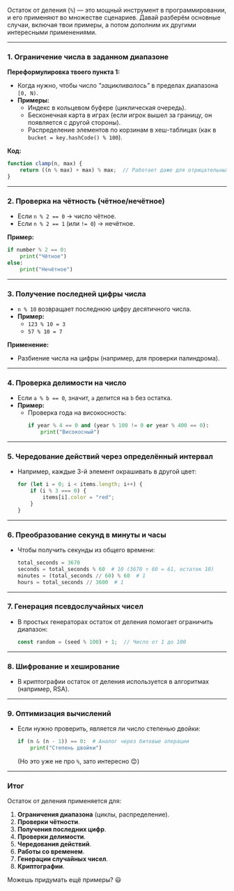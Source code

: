 Остаток от деления (`%`) — это мощный инструмент в программировании, и его применяют во множестве сценариев. Давай разберём основные случаи, включая твои примеры, а потом дополним их другими интересными применениями.  

---

### **1. Ограничение числа в заданном диапазоне**  
**Переформулировка твоего пункта 1:**  
- Когда нужно, чтобы число *"зацикливалось"* в пределах диапазона `[0, N)`.  
- **Примеры:**  
  - Индекс в кольцевом буфере (циклическая очередь).  
  - Бесконечная карта в играх (если игрок вышел за границу, он появляется с другой стороны).  
  - Распределение элементов по корзинам в хеш-таблицах (как в `bucket = key.hashCode() % 100`).  

**Код:**  
```javascript
function clamp(n, max) {
    return ((n % max) + max) % max;  // Работает даже для отрицательных чисел
}
```

---

### **2. Проверка на чётность (чётное/нечётное)**  
- Если `n % 2 == 0` → число чётное.  
- Если `n % 2 == 1` (или `!= 0`) → нечётное.  

**Пример:**  
```python
if number % 2 == 0:
    print("Чётное")
else:
    print("Нечётное")
```

---

### **3. Получение последней цифры числа**  
- `n % 10` возвращает последнюю цифру десятичного числа.  
- **Пример:**  
  - `123 % 10 = 3`  
  - `57 % 10 = 7`  

**Применение:**  
- Разбиение числа на цифры (например, для проверки палиндрома).  

---

### **4. Проверка делимости на число**  
- Если `a % b == 0`, значит, `a` делится на `b` без остатка.  
- **Пример:**  
  - Проверка года на високосность:  
    ```python
    if year % 4 == 0 and (year % 100 != 0 or year % 400 == 0):
        print("Високосный")
    ```

---

### **5. Чередование действий через определённый интервал**  
- Например, каждые 3-й элемент окрашивать в другой цвет:  
  ```javascript
  for (let i = 0; i < items.length; i++) {
      if (i % 3 === 0) {
          items[i].color = "red";
      }
  }
  ```

---

### **6. Преобразование секунд в минуты и часы**  
- Чтобы получить секунды из общего времени:  
  ```python
  total_seconds = 3670
  seconds = total_seconds % 60  # 10 (3670 ÷ 60 = 61, остаток 10)
  minutes = (total_seconds // 60) % 60  # 1
  hours = total_seconds // 3600  # 1
  ```

---

### **7. Генерация псевдослучайных чисел**  
- В простых генераторах остаток от деления помогает ограничить диапазон:  
  ```javascript
  const random = (seed % 100) + 1;  // Число от 1 до 100
  ```

---

### **8. Шифрование и хеширование**  
- В криптографии остаток от деления используется в алгоритмах (например, RSA).  

---

### **9. Оптимизация вычислений**  
- Если нужно проверить, является ли число степенью двойки:  
  ```python
  if (n & (n - 1)) == 0:  # Аналог через битовые операции
      print("Степень двойки")
  ```
  (Но это уже не про `%`, зато интересно 😊)

---

### **Итог**  
Остаток от деления применяется для:  
1. **Ограничения диапазона** (циклы, распределение).  
2. **Проверки чётности**.  
3. **Получения последних цифр**.  
4. **Проверки делимости**.  
5. **Чередования действий**.  
6. **Работы со временем**.  
7. **Генерации случайных чисел**.  
8. **Криптографии**.  

Можешь придумать ещё примеры? 😃